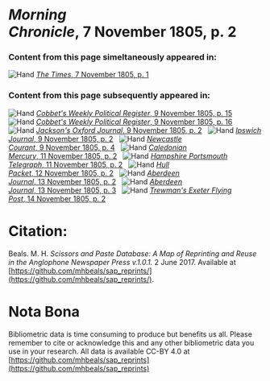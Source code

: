 # *Morning Chronicle*, 7 November 1805, p. 2  
  
### Content from this page simeltaneously appeared in:  
![Hand](http://scissorsandpaste.net/wp-content/uploads/2017/06/smallhandpointer.png) [*The Times*, 7 November 1805, p. 1](https://mhbeals.github.io/sap_html/The-Times/The-Times-7-November-1805-p-1)  
  
### Content from this page subsequently appeared in:  
![Hand](http://scissorsandpaste.net/wp-content/uploads/2017/06/smallhandpointer.png) [*Cobbet's Weekly Political Register*, 9 November 1805, p. 15](https://mhbeals.github.io/sap_html/Cobbet's-Weekly-Political-Register/Cobbet's-Weekly-Political-Register-9-November-1805-p-15)  
![Hand](http://scissorsandpaste.net/wp-content/uploads/2017/06/smallhandpointer.png) [*Cobbet's Weekly Political Register*, 9 November 1805, p. 16](https://mhbeals.github.io/sap_html/Cobbet's-Weekly-Political-Register/Cobbet's-Weekly-Political-Register-9-November-1805-p-16)  
![Hand](http://scissorsandpaste.net/wp-content/uploads/2017/06/smallhandpointer.png) [*Jackson's Oxford Journal*, 9 November 1805, p. 2](https://mhbeals.github.io/sap_html/Jackson's-Oxford-Journal/Jackson's-Oxford-Journal-9-November-1805-p-2)  
![Hand](http://scissorsandpaste.net/wp-content/uploads/2017/06/smallhandpointer.png) [*Ipswich Journal*, 9 November 1805, p. 2](https://mhbeals.github.io/sap_html/Ipswich-Journal/Ipswich-Journal-9-November-1805-p-2)  
![Hand](http://scissorsandpaste.net/wp-content/uploads/2017/06/smallhandpointer.png) [*Newcastle Courant*, 9 November 1805, p. 4](https://mhbeals.github.io/sap_html/Newcastle-Courant/Newcastle-Courant-9-November-1805-p-4)  
![Hand](http://scissorsandpaste.net/wp-content/uploads/2017/06/smallhandpointer.png) [*Caledonian Mercury*, 11 November 1805, p. 2](https://mhbeals.github.io/sap_html/Caledonian-Mercury/Caledonian-Mercury-11-November-1805-p-2)  
![Hand](http://scissorsandpaste.net/wp-content/uploads/2017/06/smallhandpointer.png) [*Hampshire Portsmouth Telegraph*, 11 November 1805, p. 2](https://mhbeals.github.io/sap_html/Hampshire-Portsmouth-Telegraph/Hampshire-Portsmouth-Telegraph-11-November-1805-p-2)  
![Hand](http://scissorsandpaste.net/wp-content/uploads/2017/06/smallhandpointer.png) [*Hull Packet*, 12 November 1805, p. 2](https://mhbeals.github.io/sap_html/Hull-Packet/Hull-Packet-12-November-1805-p-2)  
![Hand](http://scissorsandpaste.net/wp-content/uploads/2017/06/smallhandpointer.png) [*Aberdeen Journal*, 13 November 1805, p. 2](https://mhbeals.github.io/sap_html/Aberdeen-Journal/Aberdeen-Journal-13-November-1805-p-2)  
![Hand](http://scissorsandpaste.net/wp-content/uploads/2017/06/smallhandpointer.png) [*Aberdeen Journal*, 13 November 1805, p. 3](https://mhbeals.github.io/sap_html/Aberdeen-Journal/Aberdeen-Journal-13-November-1805-p-3)  
![Hand](http://scissorsandpaste.net/wp-content/uploads/2017/06/smallhandpointer.png) [*Trewman's Exeter Flying Post*, 14 November 1805, p. 2](https://mhbeals.github.io/sap_html/Trewman's-Exeter-Flying-Post/Trewman's-Exeter-Flying-Post-14-November-1805-p-2)  


# Citation: 

Beals. M. H. *Scissors and Paste Database: A Map of Reprinting and Reuse in the Anglophone Newspaper Press v.1.0.1.* 2 June 2017. Available at [https://github.com/mhbeals/sap_reprints/](https://github.com/mhbeals/sap_reprints/). 

# Nota Bona

Bibliometric data is time consuming to produce but benefits us all. Please remember to cite or acknowledge this and any other bibliometric data you use in your research. All data is available CC-BY 4.0 at [https://github.com/mhbeals/sap_reprints](https://github.com/mhbeals/sap_reprints)